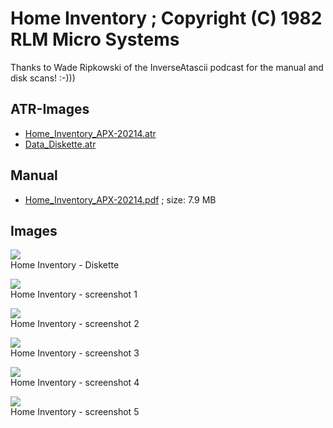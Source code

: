 # Home Inventory ; Copyright (C) 1982 RLM Micro Systems  
Thanks to Wade Ripkowski of the InverseAtascii podcast for the manual and disk scans! :-)))  
## ATR-Images  
- [Home_Inventory_APX-20214.atr](attachments/Home_Inventory_APX-20214.atr)  
- [Data_Diskette.atr](attachments/Data_Diskette.atr)  
## Manual  
- [Home_Inventory_APX-20214.pdf](attachments/Home_Inventory_APX-20214.pdf) ; size: 7.9 MB  
## Images  
![](attachments/Diskette.jpg)  
Home Inventory - Diskette  
  
![](attachments/APX_Home_Inventory_1.gif)  
Home Inventory - screenshot 1  
  
![](attachments/APX_Home_Inventory_2.gif)  
Home Inventory - screenshot 2  
  
![](attachments/APX_Home_Inventory_3.gif)  
Home Inventory - screenshot 3  
  
![](attachments/APX_Home_Inventory_4.gif)  
Home Inventory - screenshot 4  
  
![](attachments/APX_Home_Inventory_5.gif)  
Home Inventory - screenshot 5  
